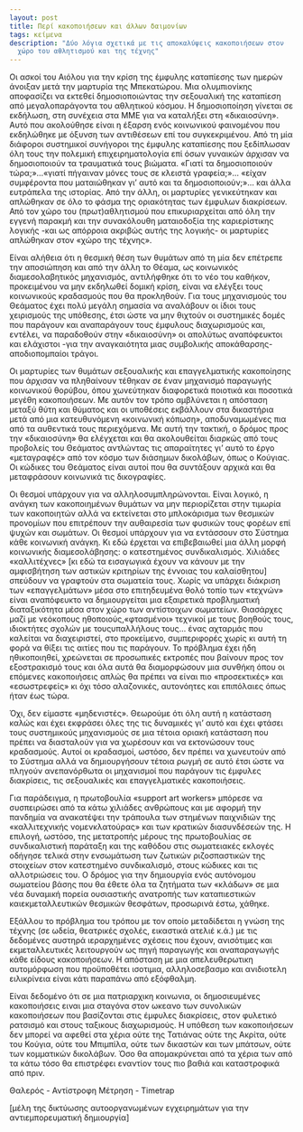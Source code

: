 ```yaml
---
layout: post
title: Περί κακοποιήσεων και άλλων δαιμονίων
tags: κείμενα
description: "Δύο λόγια σχετικά με τις αποκαλύψεις κακοποιήσεων στον
  χώρο του αθλητισμού και της τέχνης"
---
```


Οι ασκοί του Αιόλου για την κρίση της έμφυλης καταπίεσης των ημερών
άνοιξαν μετά την μαρτυρία της Μπεκατώρου. Μια ολυμπιονίκης αποφασίζει
να εκτεθεί δημοσιοποιώντας την σεξουαλική της καταπίεση από
μεγαλοπαράγοντα του αθλητικού κόσμου. Η δημοσιοποίηση γίνεται σε
εκδήλωση, στη συνέχεια στα ΜΜΕ για να καταλήξει στη «δικαιοσύνη». Αυτό
που ακολούθησε είναι η έξαρση ενός κοινωνικού φαινομένου που
εκδηλώθηκε με όξυνση των αντιθέσεων επί του συγκεκριμένου. Από τη μία
διάφοροι συστημικοί συνήγοροι της έμφυλης καταπίεσης που ξεδίπλωσαν
όλη τους την πολεμική επιχειρηματολογία επί όσων γυναικών άρχισαν να
δημοσιοποιούν τα τραυματικά τους βιώματα. «Γιατί τα δημοσιοποιούν
τώρα;»…«γιατί πήγαιναν μόνες τους σε κλειστά γραφεία;»… «είχαν
συμφέροντα που ματαιώθηκαν γι’ αυτό και τα δημοσιοποιούν;»… και άλλα
ευτράπελα της ιστορίας. Από την άλλη, οι μαρτυρίες γενικεύτηκαν και
απλώθηκαν σε όλο το φάσμα της οριακότητας των έμφυλων διακρίσεων. Από
τον χώρο του (πρωτ)αθλητισμού που επικυριαρχείται από όλη την εγγενή
παρακμή και την συνακόλουθη ματαιοδοξία της καριερίστικης λογικής -και
ως απόρροια ακριβώς αυτής της λογικής- οι μαρτυρίες απλώθηκαν στον
«χώρο της
τέχνης».

<!--more-->

Είναι αλήθεια ότι η θεσμική θέση των θυμάτων από τη μία δεν επέτρεπε
την αποσιώπηση και από την άλλη το Θέαμα, ως κοινωνικός
διαμεσολαβητικός μηχανισμός, αντιλήφθηκε ότι το νέο του καθήκον,
προκειμένου να μην εκδηλωθεί δομική κρίση, είναι να ελέγξει τους
κοινωνικούς κραδασμούς που θα προκληθούν. Για τους μηχανισμούς του
Θεάματος έχει πολύ μεγάλη σημασία να αναλάβουν οι ίδιοι τους
χειρισμούς της υπόθεσης, έτσι ώστε να μην θιχτούν οι συστημικές δομές
που παράγουν και αναπαράγουν τους έμφυλους διαχωρισμούς και, εντέλει,
να παραδοθούν στην «δικαιοσύνη» οι απολύτως αναπόφευκτοι και ελάχιστοι
-για την αναγκαιότητα μιας συμβολικής αποκάθαρσης- αποδιοπομπαίοι τράγοι.

Οι μαρτυρίες των θυμάτων σεξουαλικής και επαγγελματικής κακοποίησης
που άρχισαν να πληθαίνουν τέθηκαν σε έναν μηχανισμό παραγωγής
κοινωνικού θορύβου, όπου χωνεύτηκαν διαφορετικά ποιοτικά και ποσοτικά
μεγέθη κακοποιήσεων. Με αυτόν τον τρόπο αμβλύνεται η απόσταση μεταξύ
θύτη και θύματος και οι υποθέσεις εκβάλλουν στα δικαστήρια μετά από
μια κατευθυνόμενη «κοινωνική κόπωση», αποδυναμωμένες πια από τα
αυθεντικά τους περιεχόμενα. Με αυτή την τακτική, ο δρόμος προς την
«δικαιοσύνη» θα ελέγχεται και θα ακολουθείται διαρκώς από τους
προβολείς του Θεάματος αντλώντας τις απαραίτητες γι’ αυτό το έργο
«μεταγραφές» από τον κόσμο των διάσημων δικολάβων, όπως ο Κούγιας. Οι
κώδικες του Θεάματος είναι αυτοί που θα συντάξουν αρχικά και θα
μεταφράσουν κοινωνικά τις δικογραφίες.

Οι θεσμοί υπάρχουν για να αλληλοσυμπληρώνονται. Είναι λογικό, η ανάγκη
των κακοποιημένων θυμάτων να μην περιορίζεται στην τιμωρία των
κακοποιητών αλλά να εκτείνεται στο μπλοκάρισμα των θεσμικών προνομίων
που επιτρέπουν την αυθαιρεσία των φυσικών τους φορέων επί ψυχών και
σωμάτων. Οι θεσμοί υπάρχουν για να εντάσσουν στο Σύστημα κάθε
κοινωνική ανάγκη. Κι εδώ έρχεται να επιβεβαιωθεί μια άλλη μορφή
κοινωνικής διαμεσολάβησης: ο κατεστημένος συνδικαλισμός. Χιλιάδες
«καλλιτέχνες» [κι εδώ τα εισαγωγικά έχουν να κάνουν με την αμφισβήτηση
των αστικών κριτηρίων της έννοιας του καλαίσθητου] σπεύδουν να
γραφτούν στα σωματεία τους. Χωρίς να υπάρχει διάκριση των
«επαγγελμάτων» μέσα στο επιτηδευμένα θολό τοπίο των «τεχνών» είναι
αναπόφευκτο να δημιουργείται μια εξαιρετικά προβληματική διαταξικότητα
μέσα στον χώρο των αντίστοιχων σωματείων. Θιασάρχες μαζί με νεόκοπους
ηθοποιούς,«φτασμένοι» τεχνικοί με τους βοηθούς τους, ιδιοκτήτες σχολών
με τουςυπαλλήλους τους… ένας αχταρμάς που καλείται να διαχειριστεί,
στο προκείμενο, συμπεριφορές χωρίς κι αυτή τη φορά να θίξει τις αιτίες
που τις παράγουν. Το πρόβλημα έχει ήδη ηθικοποιηθεί, χρεώνεται σε
προσωπικές εκτροπές που βαίνουν προς τον εξοστρακισμό τους και όλα αυτά
θα διαμορφώσουν μια συνθήκη όπου οι επόμενες κακοποιήσεις απλώς θα
πρέπει να είναι πιο «προσεκτικές» και «εσωστρεφείς» κι όχι τόσο
αλαζονικές, αυτονόητες και επιπόλαιες όπως ήταν έως τώρα.

Όχι, δεν είμαστε «μηδενιστές». Θεωρούμε ότι όλη αυτή η κατάσταση καλώς
και έχει εκφράσει όλες της τις δυναμικές γι’ αυτό και έχει φτάσει τους
συστημικούς μηχανισμούς σε μια τέτοια οριακή κατάσταση που πρέπει να
διασταλούν για να χωρέσουν και να εκτονώσουν τους κραδασμούς. Αυτοί οι
κραδασμοί, ωστόσο, δεν πρέπει να χωνευτούν από το Σύστημα αλλά να
δημιουργήσουν τέτοια ρωγμή σε αυτό έτσι ώστε να πληγούν ανεπανόρθωτα
οι μηχανισμοί που παράγουν τις έμφυλες διακρίσεις, τις σεξουαλικές και
επαγγελματικές κακοποιήσεις.

Για παράδειγμα, η πρωτοβουλία «support art workers» μπόρεσε να
συσπειρώσει από τα κάτω χιλιάδες ανθρώπους και με αφορμή την πανδημία
να ανακατέψει την τράπουλα των στημένων παιχνιδιών της «καλλιτεχνικής
νομενκλατούρας» και των κρατικών διασυνδέσεών της. Η επιλογή, ωστόσο,
της μετατροπής μέρους της πρωτοβουλίας σε συνδικαλιστική παράταξη και
της καθόδου στις σωματειακές εκλογές οδήγησε τελικά στην ενσωμάτωση
των ζωτικών ριζοσπαστικών της στοιχείων στον κατεστημένο συνδικαλισμό,
στους κώδικες και τις αλλοτριώσεις του. Ο δρόμος για την δημιουργία
ενός αυτόνομου σωματείου βάσης που θα έθετε όλα τα ζητήματα των
«κλάδων» σε μια νέα δυναμική πορεία ουσιαστικής ανατροπής των
καταπιεστικών καιεκμεταλλευτικών θεσμικών θεσφάτων, προσωρινά έστω, χάθηκε.

Εξάλλου το πρόβλημα του τρόπου με τον οποίο μεταδίδεται η γνώση της
τέχνης (σε ωδεία, θεατρικές σχολές, εικαστικά ατελιέ κ.ά.) με τις
δεδομένες αυστηρά ιεραρχημένες σχέσεις που έχουν, ανισότιμες και
εκμεταλλευτικές λειτουργούν ως πηγή παραγωγής και αναπαραγωγής κάθε
είδους κακοποιήσεων.  Η απόσταση με μια απελευθερωτικη αυτομόρφωση που
προϋποθέτει ισοτιμια, αλληλοσεβασμο και ανιδιοτελη ειλικρίνεια είναι
κάτι παραπάνω από εξόφθαλμη.

Είναι δεδομένο ότι σε μια πατριαρχικη κοινωνια, οι δημοσιευμένες
κακοποιήσεις ειναι μια σταγόνα στον ωκεανο των συνολικών κακοποιήσεων
που βασίζονται στις έμφυλες διακρίσεις, στον φυλετικό ρατσισμό και
στους ταξικους διαχωρισμούς. Η υπόθεση των κακοποιήσεων δεν μπορεί να
αφεθεί στα χέρια ούτε της Τατιάνας ούτε της Ακρίτα, ούτε του Κούγια,
ούτε του Μπιμπίλα, ούτε των δικαστών και των μπάτσων, ούτε των
κομματικών δικολάβων. Όσο θα απομακρύνεται από τα χέρια των από τα
κάτω τόσο θα επιστρέφει εναντίον τους πιο βαθιά και καταστροφικά από πριν.

Θαλερός - Αντίστροφη Μέτρηση - Timetrap

[μέλη της δικτύωσης αυτοοργανωμένων εγχειρημάτων για την αντιεμπορευματική
δημιουργία]
